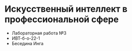 # Искусственный интеллект в профессиональной сфере
* Лабораторная работа №3
* ИВТ-б-о-22-1
* Беседина Инга